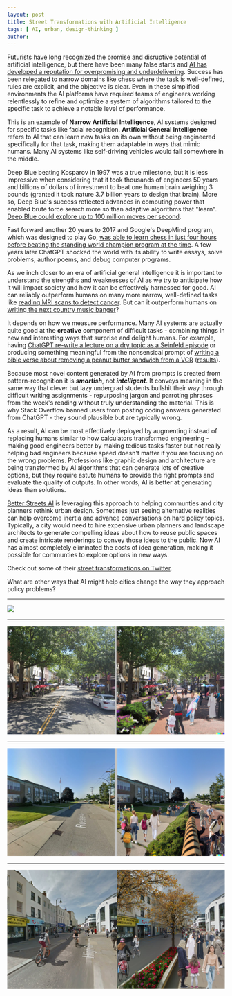 ```yaml
---
layout: post
title: Street Transformations with Artificial Intelligence
tags: [ AI, urban, design-thinking ]
author:
---
```


Futurists have long recognized the promise and disruptive potential of artificial intelligence, but there have been many false starts and [AI has developed a reputation for overpromising and underdelivering](https://podcasts.apple.com/gb/podcast/ai-failure-series-overpromising-and-underdelivering/id1279927057?i=1000546421391). Success has been relegated to narrow domains like chess where the task is well-defined, rules are explicit, and the objective is clear. Even in these simplified environments the AI platforms have required teams of engineers working relentlessly to refine and optimize a system of algorithms tailored to the specific task to achieve a notable level of performance. 

This is an example of **Narrow Artificial Intelligence**, AI systems designed for specific tasks like facial recognition. **Artificial General Intelligence** refers to AI that can learn new tasks on its own without being engineered specifically for that task, making them adaptable in ways that mimic humans. Many AI systems like self-driving vehicles would fall somewhere in the middle.  

Deep Blue beating Kosparov in 1997 was a true milestone, but it is less impressive when considering that it took thousands of engineers 50 years and billions of dollars of investment to beat one human brain weighing 3 pounds (granted it took nature 3.7 billion years to design that brain). More so, Deep Blue's success reflected advances in computing power that enabled brute force search more so than adaptive algorithms that "learn". [Deep Blue could explore up to 100 million moves per second](https://spectrum.ieee.org/how-ibms-deep-blue-beat-world-champion-chess-player-garry-kasparov). 

Fast forward another 20 years to 2017 and Google's DeepMind program, which was designed to play Go, [was able to learn chess in just four hours before beating the standing world champion program at the time](https://www.kasparov.com/blog-post/alphazero-ai-beats-champion-chess-program-after-teaching-itself-in-four-hours/). A few years later ChatGPT shocked the world with its ability to write essays, solve problems, author poems, and debug computer programs.   

As we inch closer to an era of artificial general intelligence it is important to understand the strengths and weaknesses of AI as we try to anticipate how it will impact society and how it can be effectively harnessed for good. AI can reliably outperform humans on many more narrow, well-defined tasks like [reading MRI scans to detect cancer](https://www.cancer.gov/news-events/cancer-currents-blog/2022/artificial-intelligence-cancer-imaging). But can it outperform humans on [writing the next country music banger](https://youtu.be/EPs6wdM7S3U)?  

It depends on how we measure performance. Many AI systems are actually quite good at the **creative** component of difficult tasks - combining things in new and interesting ways that surprise and delight humans. For example, having [ChatGPT re-write a lecture on a dry topic as a Seinfeld episode](https://boingboing.net/2022/12/02/openais-chatgpt-is-a-decent-poet-and-seinfeld-show-writer.html) or producing something meaningful from the nonsensical prompt of [writing a bible verse about removing a peanut butter sandwich from a VCR](https://www.springboard.com/blog/news/chatgpt-revolution/) ([results](https://raw.githubusercontent.com/DS4PS/ds4ps.github.io/master/_posts/img/pb-vcr-bible-verse.jpg)). 

Because most novel content generated by AI from prompts is created from pattern-recognition it is _**smartish**_, not _**intelligent**_. It conveys meaning in the same way that clever but lazy undergrad students bullshit their way through difficult writing assignments - repurposing jargon and parroting phrases from the week's reading without truly understanding the material. This is why Stack Overflow banned users from posting coding answers generated from ChatGPT - they sound plausible but are typically wrong. 

As a result, AI can be most effectively deployed by augmenting instead of replacing humans similar to how calculators transformed engineering - making good engineers better by making tedious tasks faster but not really helping bad engineers because speed doesn't matter if you are focusing on the wrong problems. Professions like graphic design and architecture are being transformed by AI algorithms that can generate lots of creative options, but they require astute humans to provide the right prompts and evaluate the quality of outputs. In other words, AI is better at generating ideas than solutions. 

[Better Streets AI](https://betterstreets.ai/) is leveraging this approach to helping communties and city planners rethink urban design. Sometimes just seeing alternative realities can help overcome inertia and advance conversations on hard policy topics. Typically, a city would need to hire expensive urban planners and landscape architects to generate compelling ideas about how to reuse public spaces and create intricate renderings to convey those ideas to the public. Now AI has almost completely eliminated the costs of idea generation, making it possible for communties to explore options in new ways. 

Check out some of their [street transformations on Twitter](https://twitter.com/betterstreetsai). 

What are other ways that AI might help cities change the way they approach policy problems? 

---------

![](img/street-transform-04.png)

---------

![](img/street-transform-03.png)

---------

![](img/street-transform-02.png)

---------

![](img/street-transform-01.png)

